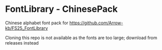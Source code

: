 # FontLibrary - ChinesePack

Chinese alphabet font pack for https://github.com/Arrow-kb/FS25_FontLibrary

Cloning this repo is not available as the fonts are too large; download from releases instead

